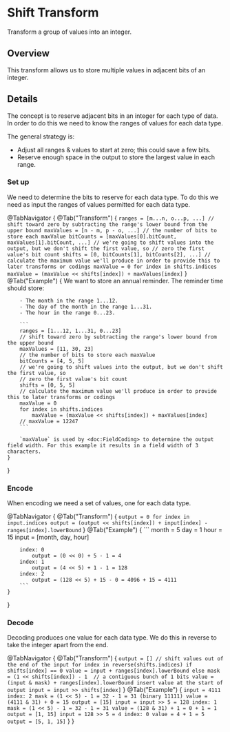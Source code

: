 # Shift Transform

Transform a group of values into an integer.

## Overview

This transform allows us to store multiple values in adjacent bits of an integer.

## Details

The concept is to reserve adjacent bits in an integer for each type of data. In order to do this we need to know the ranges of values for each data type.

The general strategy is:

- Adjust all ranges & values to start at zero; this could save a few bits.
- Reserve enough space in the output to store the largest value in each range.

### Set up

We need to determine the bits to reserve for each data type. To do this we need as input
the ranges of values permitted for each data type.

@TabNavigator {
    @Tab("Transform") {
        ```
        ranges = [m...n, o...p, ...]
        // shift toward zero by subtracting the range's lower bound from the upper bound
        maxValues = [n - m, p - o, ...]
        // the number of bits to store each maxValue
        bitCounts = [maxValues[0].bitCount, maxValues[1].bitCount, ...]
        // we're going to shift values into the output, but we don't shift the first value, so
        // zero the first value's bit count
        shifts = [0, bitCounts[1], bitCounts[2], ...]
        // calculate the maximum value we'll produce in order to provide this to later transforms or codings
        maxValue = 0
        for index in shifts.indices
            maxValue = (maxValue << shifts[index]) + maxValues[index]
        ```
    }
    @Tab("Example") {
        We want to store an annual reminder. The reminder time should store:

        - The month in the range 1...12.
        - The day of the month in the range 1...31.
        - The hour in the range 0...23.

        ```
        ranges = [1...12, 1...31, 0...23]
        // shift toward zero by subtracting the range's lower bound from the upper bound
        maxValues = [11, 30, 23]
        // the number of bits to store each maxValue
        bitCounts = [4, 5, 5]
        // we're going to shift values into the output, but we don't shift the first value, so
        // zero the first value's bit count
        shifts = [0, 5, 5]
        // calculate the maximum value we'll produce in order to provide this to later transforms or codings
        maxValue = 0
        for index in shifts.indices
            maxValue = (maxValue << shifts[index]) + maxValues[index]
        // maxValue = 12247
        ```
        
        `maxValue` is used by <doc:FieldCoding> to determine the output field width. For this example it results in a field width of 3 characters.
    }
}

### Encode

When encoding we need a set of values, one for each data type.

@TabNavigator {
    @Tab("Transform") {
        ```
        output = 0
        for index in input.indices
            output = (output << shifts[index]) + input[index] - ranges[index].lowerBound
        ```
    }
    @Tab("Example") {
        ```
        month = 5
        day = 1
        hour = 15
        input = [month, day, hour]

        index: 0
            output = (0 << 0) + 5 - 1 = 4
        index: 1
            output = (4 << 5) + 1 - 1 = 128
        index: 2
            output = (128 << 5) + 15 - 0 = 4096 + 15 = 4111
        ```
    }
}

### Decode

Decoding produces one value for each data type. We do this in reverse to take the integer apart from the end.

@TabNavigator {
    @Tab("Transform") {
        ```
        output = []
        // shift values out of the end of the input
        for index in reverse(shifts.indices)
            if shifts[index] == 0
                value = input + ranges[index].lowerBound
            else
                mask = (1 << shifts[index]) - 1  // a contiguous bunch of 1 bits
                value = (input & mask) + ranges[index].lowerBound
            insert value at the start of output
            input = input >> shifts[index]
        ```
    }
    @Tab("Example") {
        ```
        input = 4111
        index: 2
            mask = (1 << 5) - 1 = 32 - 1 = 31 (binary 11111)
            value = (4111 & 31) + 0 = 15
            output = [15]
            input = input >> 5 = 128
        index: 1
            mask = (1 << 5) - 1 = 32 - 1 = 31
            value = (128 & 31) + 1 = 0 + 1 = 1
            output = [1, 15]
            input = 128 >> 5 = 4
        index: 0
            value = 4 + 1 = 5
            output = [5, 1, 15]
        ```
    }
}
